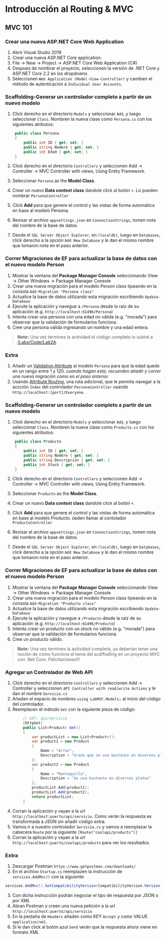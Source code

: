# Introducción al Routing & MVC

## MVC 101

### Crear una nueva ASP.NET Core Web Application

1. Abrir Visual Studio 2019
1. Crear una nueva ASP.NET Core application:
  1. File -> New -> Project -> ASP.NET Core Web Application (C#)
  2. Despues de nombrar el proyecto, seleccionen la versión de .NET Core y ASP.NET Core 2.2 en los dropdowns
  3. Seleccionen `Web Application (Model-View-Controller)` y cambien el método de autenticación a `Individual User Accounts`.

### Scaffolding-Generar un controlador completo a partir de un nuevo modelo

1. Click derecho en el directorio `Models` y seleccionar `Add`, y luego seleccionar `Class`. Nombren la nueva clase como `Persona.cs` con los siguientes atributos:

   ```c#
    public class Persona
    {
        public int ID { get; set; }
        public string Nombre { get; set; }
        public int Edad { get; set; }
    }
   ```

2. Click derecho en el directorio `Controllers` y seleccionen Add -> Controller -> MVC Controller with views, Using Entity Framework.
3. Seleccionar `Persona` as the **Model Class**.
4. Crear un nuevo **Data context class** dandole click al botón `+`. Lo pueden nombrar `PersonaController`
5. Click **Add** para que genere el control y las vistas de forma automática en base al modelo Persona.
6. Revisar el archivo `appsettings.json` en `ConnectionStrings`, tomen nota del nombre de la base de datos.
7. Desde el `SQL Server Object Explorer`, en `(localdb)`, luego en `Databases`, click derecho a la opción `Add New Database` y le dan el mismo nombre que tomaron nota en el paso anterior.

### Correr Migraciones de EF para actualizar la base de datos con el nuevo modelo Person 

1. Mostrar la ventana del **Package Manager Console** seleccionando View -> Other Windows -> Package Manager Console
2. Crear una nueva migración para el modelo Person class tipeando en la consola `Add-Migration "Persona class"`
3. Actualice la base de datos utilizando esta migración escribiendo `Update-Database`
4. Ejecute la aplicación y navegue a `/Persona` desde la raíz de su aplicación (e.g. `http://localhost:61496/Persona`)
5. Intenta crear una persona con una edad no válida (e.g. "morada")  para observar que la validación de formularios funciona.
5. Cree una persona válida ingresando un nombre y una edad entera.

> **Note:** Una vez termines la actividad el código completo lo subiré a [/Labs/Code/Lab2A](/Labs/Code/Lab2A).

### Extra
1. Añadir un [Validation Attribute](https://docs.microsoft.com/en-us/aspnet/core/mvc/models/validation#validation-attributes) al modelo `Persona` para que la edad quede en un rango entre 1 y 120. *cuando hagan esto, recuerden añadir y correr una nueva migración como en el paso anterior.*
1. Usando [Attribute Routing](https://docs.microsoft.com/en-us/aspnet/core/mvc/controllers/routing#attribute-routing), una ruta adicional, que le permita navegar a la accción `Index` del controlador `PersonaController` usando `http://localhost:[port]/Everyone`.

### Scaffolding-Generar un controlador completo a partir de un nuevo modelo

1. Click derecho en el directorio `Models` y seleccionar `Add`, y luego seleccionar `Class`. Nombren la nueva clase como `Producto.cs` con los siguientes atributos:

   ```c#
    public class Producto
    {
        public int ID { get; set; }
        public string Nombre { get; set; }
        public string Descripcion { get; set; }
        public int Stock { get; set; }
    }
   ```

2. Click derecho en el directorio `Controllers` y seleccionen Add -> Controller -> MVC Controller with views, Using Entity Framework.
3. Seleccionar `Producto` as the **Model Class**.
4. Crear un nuevo **Data context class** dandole click al botón `+`.
5. Click **Add** para que genere el control y las vistas de forma automática en base al modelo Producto. üeden llamar al contolador `ProductoController`
6. Revisar el archivo `appsettings.json` en `ConnectionStrings`, tomen nota del nombre de la base de datos.
7. Desde el `SQL Server Object Explorer`, en `(localdb)`, luego en `Databases`, click derecho a la opción `Add New Database` y le dan el mismo nombre que tomaron nota en el paso anterior.

### Correr Migraciones de EF para actualizar la base de datos con el nuevo modelo Person 

1. Mostrar la ventana del **Package Manager Console** seleccionando View -> Other Windows -> Package Manager Console
2. Crear una nueva migración para el modelo Person class tipeando en la consola `Add-Migration "Producto class"`
3. Actualice la base de datos utilizando esta migración escribiendo `Update-Database`
4. Ejecute la aplicación y navegue a `/Producto` desde la raíz de su aplicación (e.g. `http://localhost:61496/Producto`)
5. Intenta crear un producto con un stock no válido (e.g. "morada") para observar que la validación de formularios funciona.
5. Cree un producto válido.

> **Note:** Una vez termines la actividad completa, ya deberían tener una noción de como funciona el tema del scaffodling en un proyecto MVC con .Net Core. Felicitaciones!!!

### Agregar un Controlador de Web API

1. Click derecho en el directorio `Controllers` y seleccionen Add -> Controller y seleccionen `API Controller with read/write Actions` y le dan el nombre `Servicio.cs`
2. Añaden el espacio de nombres `using LabMVC.Models;` al inicio del código del controlador.
3. Reemplacen el método `Get` con la siguiente pieza de código:

```c#
        // GET: api/Servicio
        [HttpGet]
        public List<Product> Get()
        {
            var productList = new List<Product>();
            var product1 = new Product
            {
                Name = "Arroz",
                Description = "Grano que se usa bastante en diversos platos"
            };
            var product2 = new Product
            {
                Name = "Mantequilla",
                Description = "Se usa bastante en diversos platos"
            };
            productList.Add(product1);
            productList.Add(product2);
            return productList;
        }
   ```

4. Corran la aplicación y vayan a la url `http://localhost:puerto/api/servicio`. Como verán la respuesta es transformada a JSON sin añadir código extra.
5. Vamos ir a nuestro controlador `Servicio.cs` y vamos a reemplazar la cabecera `Route` por la siguiente `[Route("coolapi/products")]`
6. Corran la aplicación y vayan a la url `http://localhost:puerto/coolapi/products` para ver los resultados.

### Extra
1. Descargar Postman `https://www.getpostman.com/downloads/`
2. En el archivo `Startup.cs` reemplazen la instrucción de `services.AddMvc()` con la siguiente:
```c#
services.AddMvc().SetCompatibilityVersion(CompatibilityVersion.Version_2_2).AddXmlSerializerFormatters();
```
3. Con dicha instrucción podrán negociar el tipo de respuesta por JSON o por XML
4. Abran Postman y creen una nueva petición a la url `http://localhost:puerto/api/servicio`
5. En la pestaña de `Headers` añaden como KEY `Accept` y como VALUE `application/xml`.
6. Si le dan click al botón azul `Send` verán que la respuesta ahora viene en formato XML



